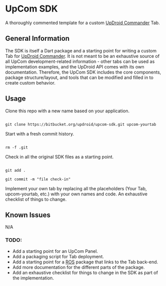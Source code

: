 # UpCom SDK

A thoroughly commented template for a custom [UpDroid Commander] Tab.

## General Information

The SDK is itself a Dart package and a starting point for writing a custom Tab for [UpDroid Commander]. It is not meant to be an exhaustive source of all UpCom development-related information - other tabs can be used as implementation examples, and the UpDroid API comes with its own documentation. Therefore, the UpCom SDK includes the core components, package structure/layout, and tools that can be modified and filled in to create custom behavior.

## Usage

Clone this repo with a new name based on your application.

```shell

git clone https://bitbucket.org/updroid/upcom-sdk.git upcom-yourtab

```

Start with a fresh commit history.

```shell

rm -f .git

```

Check in all the original SDK files as a starting point.

```shell

git add .

git commit -m "file check-in"

```

Implement your own tab by replacing all the placeholders (Your Tab, upcom-yourtab, etc.) with your own names and code. An exhaustive checklist of things to change.

## Known Issues

N/A

### TODO:

- Add a starting point for an UpCom Panel.
- Add a packaging script for Tab deployment.
- Add a starting point for a [ROS] package that links to the Tab back-end.
- Add more documentation for the different parts of the package.
- Add an exhaustive checklist for things to change in the SDK as part of the implementation.

[UpDroid Commander]: http://updroid.com/upcom/
[ROS]: http://www.ros.org/